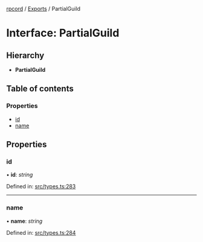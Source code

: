 [rpcord](../README.md) / [Exports](../modules.md) / PartialGuild

# Interface: PartialGuild

## Hierarchy

* **PartialGuild**

## Table of contents

### Properties

- [id](partialguild.md#id)
- [name](partialguild.md#name)

## Properties

### id

• **id**: *string*

Defined in: [src/types.ts:283](https://github.com/DjDeveloperr/RPCord/blob/e541738/src/types.ts#L283)

___

### name

• **name**: *string*

Defined in: [src/types.ts:284](https://github.com/DjDeveloperr/RPCord/blob/e541738/src/types.ts#L284)
